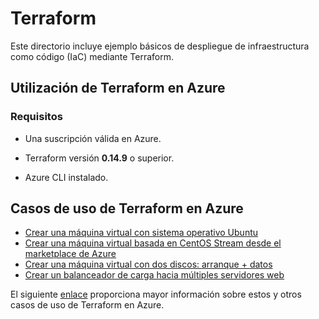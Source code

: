 # Terraform
Este directorio incluye ejemplo básicos de despliegue de infraestructura como código (IaC) mediante Terraform.

## Utilización de Terraform en Azure

### Requisitos

* Una suscripción válida en Azure.

* Terraform versión **0.14.9** o superior.

* Azure CLI instalado.

## Casos de uso de Terraform en Azure

* [Crear una máquina virtual con sistema operativo Ubuntu](ejemplos/azurerm/vm_ubuntu)
* [Crear una máquina virtual basada en CentOS Stream desde el marketplace de Azure](ejemplos/azurerm/vm_centos_stream)
* [Crear una máquina virtual con dos discos: arranque + datos](ejemplos/azurerm/multiple_discos)
* [Crear un balanceador de carga hacia múltiples servidores web](ejemplos/azurerm/balanceador)


El siguiente [enlace](https://registry.terraform.io/providers/hashicorp/azurerm/latest/docs/resources/linux_virtual_machine) proporciona mayor información sobre estos y otros casos de uso de Terraform en Azure.
